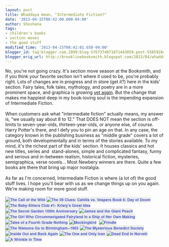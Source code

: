 ```yaml
---
layout: post
title: Whaddaya mean, "Intermediate Fiction?"
date: '2013-04-15T08:42:00.000-04:00'
author: Shoshana
tags:
- children's books
- section moves
- the good stuff
modified_time: '2013-04-15T08:42:01.650-04:00'
blogger_id: tag:blogger.com,1999:blog-5767374071871443859.post-5585928470966929411
blogger_orig_url: http://brooklinebooksmith.blogspot.com/2013/04/whaddaya-mean-intermediate-fiction.html
---
```


No, you're not going crazy. It's section move season at the Booksmith, and if you think your favorite section isn't where it used to be, you're probably right. Lots of changes are in progress and in store (get it?) here in the kids' section. Fairy tales, folk tales, mythology, and poetry are in a more prominent space, and graphica is growing <a href="http://brooklinebooksmith.blogspot.com/2012/09/graphica-grows.html">yet again</a>. But the change that makes me happiest deep in my book-loving soul is the impending expansion of Intermediate Fiction.<br /><br />When customers ask what "intermediate fiction" actually means, my answer is, "we usually say about 8 to 12." That DOES NOT mean the section is off-limits to seven-year-olds, thirteen-year-olds, or anyone else, of course. Harry Potter's there, and I defy you to pin an age on that. In any case, the category known in the publishing business as "middle grade" covers a lot of ground, both developmentally and in terms of the stories available. To my mind, it's the richest part of the kids' section. It houses classics and hot new titles, series and &nbsp;stand-alones, simple and complicated fantasy, funny and serious and in-between realism, historical fiction, mysteries, semigraphica, verse novels... Most Newbery winners are there. Quite a few books are there that bring up major nostalgia.<br /><br />As far as I'm concerned, Intermediate Fiction is where (a lot of) the good stuff lives. I hope you'll bear with us as we change things up on you again. We're making room for more good stuff.<br /><br /><a href="http://www.brooklinebooksmith-shop.com/book/v/9780141321059" style="background-color: #eeeeee; color: #4b5cc3; font-family: 'Helvetica neue', Helvetica, Arial, Verdana, sans-serif; font-size: 12px; font-weight: bold; line-height: 18px; text-align: center; text-decoration: none;"><img src="http://images.booksense.com/images/books/059/321/FC9780141321059.JPG" style="border: 0px;" title="The Call of the Wild" /></a>&nbsp;<a href="http://www.brooklinebooksmith-shop.com/book/v/9780545298445" style="background-color: #eeeeee; color: #4b5cc3; font-family: 'Helvetica neue', Helvetica, Arial, Verdana, sans-serif; font-size: 12px; font-weight: bold; line-height: 18px; text-align: center; text-decoration: none;"><img src="http://images.booksense.com/images/books/445/298/FC9780545298445.JPG" style="border: 0px;" title="The 39 Clues: Cahills vs. Vespers Book 6: Day of Doom" /></a>&nbsp;<a href="http://www.brooklinebooksmith-shop.com/book/v/9780545174756" style="background-color: #eeeeee; color: #4b5cc3; font-family: 'Helvetica neue', Helvetica, Arial, Verdana, sans-serif; font-size: 12px; font-weight: bold; line-height: 18px; text-align: center; text-decoration: none;"><img src="http://images.booksense.com/images/books/756/174/FC9780545174756.JPG" style="border: 0px;" title="The Baby-Sitters Club #1: Kristy's Great Idea" /></a>&nbsp;<a href="http://www.brooklinebooksmith-shop.com/book/v/9780064401883" style="background-color: #eeeeee; color: #4b5cc3; font-family: 'Helvetica neue', Helvetica, Arial, Verdana, sans-serif; font-size: 12px; font-weight: bold; line-height: 18px; text-align: center; text-decoration: none;"><img src="http://images.booksense.com/images/books/883/401/FC9780064401883.JPG" style="border: 0px;" title="The Secret Garden 100th Anniversary" /></a>&nbsp;<a href="http://www.brooklinebooksmith-shop.com/book/v/9780142410363" style="background-color: #eeeeee; color: #4b5cc3; font-family: 'Helvetica neue', Helvetica, Arial, Verdana, sans-serif; font-size: 12px; font-weight: bold; line-height: 18px; text-align: center; text-decoration: none;"><img src="http://images.booksense.com/images/books/363/410/FC9780142410363.JPG" style="border: 0px;" title="James and the Giant Peach" /></a>&nbsp;<a href="http://www.brooklinebooksmith-shop.com/book/v/9781250010193" style="background-color: #eeeeee; color: #4b5cc3; font-family: 'Helvetica neue', Helvetica, Arial, Verdana, sans-serif; font-size: 12px; font-weight: bold; line-height: 18px; text-align: center; text-decoration: none;"><img src="http://images.booksense.com/images/books/193/010/FC9781250010193.JPG" style="border: 0px;" title="The Girl Who Circumnavigated Fairyland in a Ship of Her Own Making" /></a>&nbsp;<a href="http://www.brooklinebooksmith-shop.com/book/v/9780142408810" style="background-color: #eeeeee; color: #4b5cc3; font-family: 'Helvetica neue', Helvetica, Arial, Verdana, sans-serif; font-size: 12px; font-weight: bold; line-height: 18px; text-align: center; text-decoration: none;"><img src="http://images.booksense.com/images/books/810/408/FC9780142408810.JPG" style="border: 0px;" title="Tales of a Fourth Grade Nothing" /></a>&nbsp;<a href="http://www.brooklinebooksmith-shop.com/book/v/9780142417751" style="background-color: #eeeeee; color: #4b5cc3; font-family: 'Helvetica neue', Helvetica, Arial, Verdana, sans-serif; font-size: 12px; font-weight: bold; line-height: 18px; text-align: center; text-decoration: none;"><img src="http://images.booksense.com/images/books/751/417/FC9780142417751.JPG" style="border: 0px;" title="Mockingbird" /></a>&nbsp;&nbsp;<a href="http://www.brooklinebooksmith-shop.com/book/v/9780689818769" style="background-color: #eeeeee; color: #4b5cc3; font-family: 'Helvetica neue', Helvetica, Arial, Verdana, sans-serif; font-size: 12px; font-weight: bold; line-height: 18px; text-align: center; text-decoration: none;"><img src="http://images.booksense.com/images/books/769/818/FC9780689818769.JPG" style="border: 0px;" title="Frindle" /></a>&nbsp;<a href="http://www.brooklinebooksmith-shop.com/book/v/9780440228004" style="background-color: #eeeeee; color: #4b5cc3; font-family: 'Helvetica neue', Helvetica, Arial, Verdana, sans-serif; font-size: 12px; font-weight: bold; line-height: 18px; text-align: center; text-decoration: none;"><img src="http://images.booksense.com/images/books/004/228/FC9780440228004.JPG" style="border: 0px;" title="The Watsons Go to Birmingham--1963" /></a>&nbsp;<a href="http://www.brooklinebooksmith-shop.com/book/v/9780316003957" style="background-color: #eeeeee; color: #4b5cc3; font-family: 'Helvetica neue', Helvetica, Arial, Verdana, sans-serif; font-size: 12px; font-weight: bold; line-height: 18px; text-align: center; text-decoration: none;"><img src="http://images.booksense.com/images/books/957/003/FC9780316003957.JPG" style="border: 0px;" title="The Mysterious Benedict Society" /></a>&nbsp;<a class="thickbox initThickbox-processed" href="http://images.indiebound.com/136/993/9780810993136.jpg" rel="field_image_cache_0" style="background-color: white; color: #4b5cc3; font-family: 'Helvetica neue', Helvetica, Arial, Verdana, sans-serif; font-size: 12px; font-weight: bold; line-height: 18px; text-align: center; text-decoration: none;" title="Diary of a Wimpy Kid"><img src="http://images.booksense.com/images/books/136/993/FC9780810993136.JPG" style="border: 0px;" title="" /></a>&nbsp;<a href="http://www.brooklinebooksmith-shop.com/book/v/9780061962783" style="background-color: #eeeeee; color: #4b5cc3; font-family: 'Helvetica neue', Helvetica, Arial, Verdana, sans-serif; font-size: 12px; font-weight: bold; line-height: 18px; text-align: center; text-decoration: none;"><img src="http://images.booksense.com/images/books/783/962/FC9780061962783.JPG" style="border: 0px;" title="Inside Out and Back Again" /></a>&nbsp;<a href="http://www.brooklinebooksmith-shop.com/book/v/9780061992254" style="background-color: #eeeeee; color: #4b5cc3; font-family: 'Helvetica neue', Helvetica, Arial, Verdana, sans-serif; font-size: 12px; font-weight: bold; line-height: 18px; text-align: center; text-decoration: none;"><img src="http://images.booksense.com/images/books/254/992/FC9780061992254.JPG" style="border: 0px;" title="The One and Only Ivan" /></a>&nbsp;<a href="http://www.brooklinebooksmith-shop.com/book/v/9780374379933" style="background-color: #eeeeee; color: #4b5cc3; font-family: 'Helvetica neue', Helvetica, Arial, Verdana, sans-serif; font-size: 12px; font-weight: bold; line-height: 18px; text-align: center; text-decoration: none;"><img src="http://images.booksense.com/images/books/933/379/FC9780374379933.JPG" style="border: 0px;" title="Dead End in Norvelt" /></a>&nbsp;<a href="http://www.brooklinebooksmith-shop.com/book/v/9780312367541" style="background-color: #eeeeee; color: #4b5cc3; font-family: 'Helvetica neue', Helvetica, Arial, Verdana, sans-serif; font-size: 12px; font-weight: bold; line-height: 18px; text-align: center; text-decoration: none;"><img src="http://images.booksense.com/images/books/541/367/FC9780312367541.JPG" style="border: 0px;" title="A Wrinkle in Time" /></a><br /><br /><br /><br />